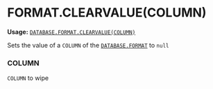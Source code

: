 # FORMAT.CLEARVALUE(COLUMN)
**Usage:** [`DATABASE.FORMAT.CLEARVALUE(COLUMN)`](https://github.com/NeedleChat/NeedleDB/blob/docs/docs/DATABASE/classes/FORMAT.md)

Sets the value of a `COLUMN` of the  [`DATABASE.FORMAT`](https://github.com/NeedleChat/NeedleDB/blob/docs/docs/DATABASE/classes/FORMAT.md) to `null`

### COLUMN
`COLUMN` to wipe
